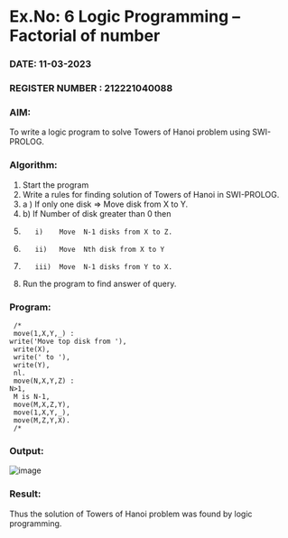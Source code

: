 # Ex.No: 6   Logic Programming – Factorial of number   
### DATE: 11-03-2023                                                                           
### REGISTER NUMBER : 212221040088
### AIM: 
To  write  a logic program  to solve Towers of Hanoi problem  using SWI-PROLOG. 
### Algorithm:
1. Start the program
2.  Write a rules for finding solution of Towers of Hanoi in SWI-PROLOG.
3.  a )	If only one disk  => Move disk from X to Y.
4.  b)	If Number of disk greater than 0 then
5.        i)	Move  N-1 disks from X to Z.
6.        ii)	Move  Nth disk from X to Y
7.        iii)	Move  N-1 disks from Y to X.
8. Run the program  to find answer of  query.

### Program:
```
 /*
 move(1,X,Y,_) :
write('Move top disk from '),
 write(X),
 write(' to '),
 write(Y),
 nl.
 move(N,X,Y,Z) :
N>1,
 M is N-1,
 move(M,X,Z,Y),
 move(1,X,Y,_),
 move(M,Z,Y,X).
 /*
```


### Output:

![image](https://github.com/Leela1822/AI_Lab_2023-24/assets/106167639/f676708a-2b79-4a87-88b5-388721ed4061)


### Result:
Thus the solution of Towers of Hanoi problem was found by logic programming.
